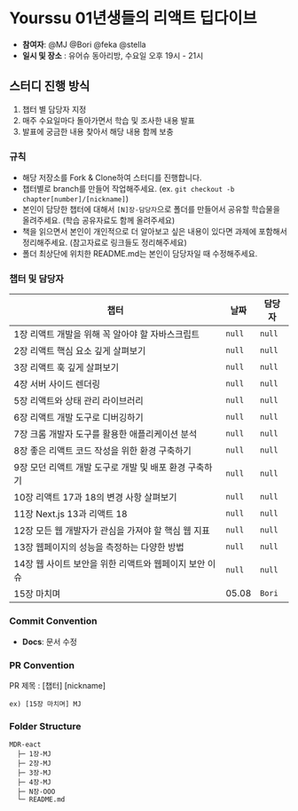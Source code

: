 # Yourssu 01년생들의 리액트 딥다이브

- **참여자**: @MJ @Bori @feka @stella
- **일시 및 장소** : 유어슈 동아리방, 수요일 오후 19시 - 21시

## 스터디 진행 방식

1. 챕터 별 담당자 지정
2. 매주 수요일마다 돌아가면서 학습 및 조사한 내용 발표
3. 발표에 궁금한 내용 찾아서 해당 내용 함께 보충

### 규칙

- 해당 저장소를 Fork & Clone하여 스터디를 진행합니다.
- 챕터별로 branch를 만들어 작업해주세요. (ex. `git checkout -b chapter[number]/[nickname]`)
- 본인이 담당한 챕터에 대해서 `[N]장-담당자`으로 폴더를 만들어서 공유할 학습물을 올려주세요. (학습 공유자료도 함께 올려주세요)
- 책을 읽으면서 본인이 개인적으로 더 알아보고 싶은 내용이 있다면 과제에 포함해서 정리해주세요. (참고자료로 링크들도 정리해주세요)
- 폴더 최상단에 위치한 README.md는 본인이 담당자일 때 수정해주세요.

### 챕터 및 담당자

| 챕터                                                   | 날짜   | 담당자 |
| ------------------------------------------------------ | ------ | ------ |
| 1장 리액트 개발을 위해 꼭 알아야 할 자바스크립트       | `null` | `null` |
| 2장 리액트 핵심 요소 깊게 살펴보기                     | `null` | `null` |
| 3장 리액트 훅 깊게 살펴보기                            | `null` | `null` |
| 4장 서버 사이드 렌더링                                 | `null` | `null` |
| 5장 리액트와 상태 관리 라이브러리                      | `null` | `null` |
| 6장 리액트 개발 도구로 디버깅하기                      | `null` | `null` |
| 7장 크롬 개발자 도구를 활용한 애플리케이션 분석        | `null` | `null` |
| 8장 좋은 리액트 코드 작성을 위한 환경 구축하기         | `null` | `null` |
| 9장 모던 리액트 개발 도구로 개발 및 배포 환경 구축하기 | `null` | `null` |
| 10장 리액트 17과 18의 변경 사항 살펴보기               | `null` | `null` |
| 11장 Next.js 13과 리액트 18                            | `null` | `null` |
| 12장 모든 웹 개발자가 관심을 가져야 할 핵심 웹 지표    | `null` | `null` |
| 13장 웹페이지의 성능을 측정하는 다양한 방법            | `null` | `null` |
| 14장 웹 사이트 보안을 위한 리액트와 웹페이지 보안 이슈 | `null` | `null` |
| 15장 마치며                                            | 05.08 | `Bori` |

### Commit Convention

- **Docs**: 문서 수정

### PR Convention

PR 제목 : [챕터] [nickname]

```
ex) [15장 마치며] MJ
```

### Folder Structure

```
MDR-eact
  ├─ 1장-MJ
  ├─ 2장-MJ
  ├─ 3장-MJ
  ├─ 4장-MJ
  ├─ N장-OOO
  └─ README.md
```
